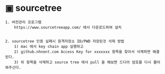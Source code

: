 # ▣ sourcetree

    1. 버전관리 프로그램
        https://www.sourcetreeapp.com/ 에서 다운로드하여 설치


    2. sourcetree 인증 실패시 원격저장소 ID/PWD 저장된것 삭제 방법
        1) mac 에서 key chain app 실행하고
        2) github.nhnent.com Access Key for xxxxxxx 항목을 찾아서 삭제하면 해결된다.
        3) 위 항목을 삭제하고 source tree 에서 pull 을 해보면 드디어 암호를 다시 물어봐주신다.
